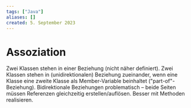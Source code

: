 ```yaml
---
tags: ["Java"]
aliases: []
created: 5. September 2023
---
```


# Assoziation

Zwei Klassen stehen in einer Beziehung (nicht näher definiert). Zwei Klassen stehen in (unidirektionalen) Beziehung zueinander, wenn eine Klasse eine zweite Klasse als Member-Variable beinhaltet ("part-of"-Beziehung). Bidirektionale Beziehungen problematisch – beide Seiten müssen Referenzen gleichzeitig erstellen/auflösen. Besser mit Methoden realisieren.